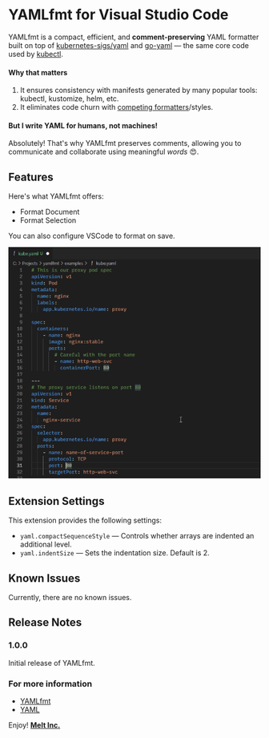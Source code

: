 # YAMLfmt for Visual Studio Code

YAMLfmt is a compact, efficient, and **comment-preserving** YAML formatter built on top of [kubernetes-sigs/yaml](https://github.com/kubernetes-sigs/yaml) and [go-yaml](https://github.com/go-yaml/yaml) — the same core code used by [kubectl](https://kubernetes.io/docs/reference/kubectl/kubectl/).

#### Why that matters

1. It ensures consistency with manifests generated by many popular tools: kubectl, kustomize, helm, etc.
1. It eliminates code churn with [competing formatters](https://github.com/prettier/prettier/issues/12385#issuecomment-1147958026)/styles.

#### But I write YAML for humans, not machines!

Absolutely! That's why YAMLfmt preserves comments, allowing you to communicate and collaborate using meaningful _words_ 😍.

## Features

Here's what YAMLfmt offers:

 - Format Document
 - Format Selection

You can also configure VSCode to format on save.

![YAMLfmt Demo](docs/demo.gif)

## Extension Settings

This extension provides the following settings:

* `yaml.compactSequenceStyle` — Controls whether arrays are indented an additional level.
* `yaml.indentSize` — Sets the indentation size. Default is 2.

## Known Issues

Currently, there are no known issues.

## Release Notes

### 1.0.0

Initial release of YAMLfmt.

### For more information

* [YAMLfmt](http://github.com/melt-inc/yamlfmt)
* [YAML](https://yaml.org/)

Enjoy! **[Melt Inc.](https://github.com/melt-inc)**
